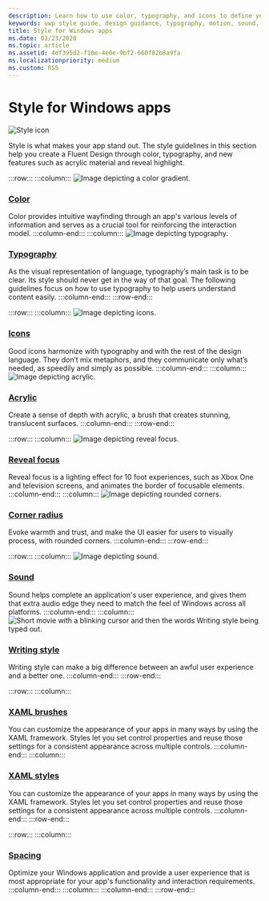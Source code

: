 ```yaml
---
description: Learn how to use color, typography, and icons to define your Windows app’s personality with the style guide.
keywords: uwp style guide, design guidance, typography, motion, sound, motion, app development, windows style guide
title: Style for Windows apps
ms.date: 03/23/2020
ms.topic: article
ms.assetid: 4df395d2-f10e-4e0e-9bf2-660f82b8a9fa
ms.localizationpriority: medium
ms.custom: RS5
---
```

# Style for Windows apps

![Style icon](../images/style-2x.png)

Style is what makes your app stand out. The style guidelines in this section help you create a Fluent Design through color, typography, and new features such as acrylic material and reveal highlight.

:::row:::
    :::column:::
![Image depicting a color gradient.](images/header-color.svg)
### [Color](color.md)
Color provides intuitive wayfinding through an app's various levels of information and serves as a crucial tool for reinforcing the interaction model.
    :::column-end:::
    :::column:::
![Image depicting typography.](images/header-typography.svg)
### [Typography](typography.md)
As the visual representation of language, typography’s main task is to be clear. Its style should never get in the way of that goal. The following guidelines focus on how to use typography to help users understand content easily. 
    :::column-end:::
:::row-end:::

:::row:::
    :::column:::
![Image depicting icons.](images/header-icons.svg)
### [Icons](icons.md)
Good icons harmonize with typography and with the rest of the design language. They don’t mix metaphors, and they communicate only what’s needed, as speedily and simply as possible.
    :::column-end:::
    :::column:::
![Image depicting acrylic.](images/header-acrylic.svg)
### [Acrylic](acrylic.md)
Create a sense of depth with acrylic, a brush that creates stunning, translucent surfaces.
    :::column-end:::
:::row-end:::

:::row:::
    :::column:::
![Image depicting reveal focus.](images/header-reveal-focus.svg)
### [Reveal focus](reveal-focus.md)
Reveal focus is a lighting effect for 10 foot experiences, such as Xbox One and television screens, and animates the border of focusable elements.
    :::column-end:::
    :::column:::
![Image depicting rounded corners.](images/header-round-corners.jpg)
### [Corner radius](rounded-corner.md)
Evoke warmth and trust, and make the UI easier for users to visually process, with rounded corners.
    :::column-end:::
:::row-end:::

:::row:::
    :::column:::
![Image depicting sound.](images/header-sound.svg)
### [Sound](sound.md)
Sound helps complete an application's user experience, and gives them that extra audio edge they need to match the feel of Windows across all platforms.
    :::column-end:::
    :::column:::
![Short movie with a blinking cursor and then the words Writing style being typed out.](images/header-writing-style.gif)
### [Writing style](writing-style.md)
Writing style can make a big difference between an awful user experience and a better one.
    :::column-end:::
:::row-end:::

:::row:::
    :::column:::
### [XAML brushes](brushes.md)
You can customize the appearance of your apps in many ways by using the XAML framework. Styles let you set control properties and reuse those settings for a consistent appearance across multiple controls.
    :::column-end:::
    :::column:::
### [XAML styles](../controls-and-patterns/xaml-styles.md)
You can customize the appearance of your apps in many ways by using the XAML framework. Styles let you set control properties and reuse those settings for a consistent appearance across multiple controls.
    :::column-end:::
:::row-end:::

:::row:::
    :::column:::
### [Spacing](spacing.md)
Optimize your Windows application and provide a user experience that is most appropriate for your app's functionality and interaction requirements.
    :::column-end:::
    :::column:::
    :::column-end:::
:::row-end:::
